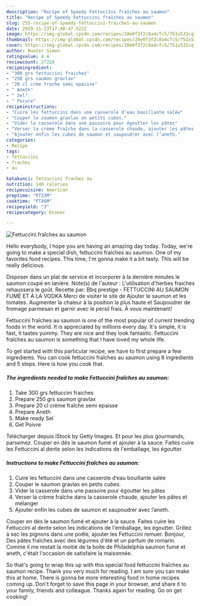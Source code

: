 ```yaml
---
description: "Recipe of Speedy Fettuccini fraîches au saumon"
title: "Recipe of Speedy Fettuccini fraîches au saumon"
slug: 255-recipe-of-speedy-fettuccini-fraiches-au-saumon
date: 2020-11-23T17:40:47.522Z
image: https://img-global.cpcdn.com/recipes/28e0f3f2c8a4cfc5/751x532cq70/fettuccini-fraiches-au-saumon-photo-principale-de-la-recette.jpg
thumbnail: https://img-global.cpcdn.com/recipes/28e0f3f2c8a4cfc5/751x532cq70/fettuccini-fraiches-au-saumon-photo-principale-de-la-recette.jpg
cover: https://img-global.cpcdn.com/recipes/28e0f3f2c8a4cfc5/751x532cq70/fettuccini-fraiches-au-saumon-photo-principale-de-la-recette.jpg
author: Hunter Simon
ratingvalue: 4.4
reviewcount: 27228
recipeingredient:
- "300 grs fettuccini fraiches"
- "250 grs saumon gravlax"
- "20 cl crme frache semi epaisse"
- " Aneth"
- " Sel"
- " Poivre"
recipeinstructions:
- "Cuire les fettuccini dans une casserole d’eau bouillante salée"
- "Couper le saumon gravlax en petits cubes."
- "Vider la casserole dans une passoire pour égoutter les pâtes"
- "Verser la crème fraîche dans la casserole chaude, ajouter les pâtes et mélanger"
- "Ajouter enfin les cubes de saumon et saupoudrer avec l’aneth."
categories:
- Recipe
tags:
- fettuccini
- fraches
- au

katakunci: fettuccini fraches au 
nutrition: 140 calories
recipecuisine: American
preptime: "PT33M"
cooktime: "PT46M"
recipeyield: "3"
recipecategory: Dinner

---
```



![Fettuccini fraîches au saumon](https://img-global.cpcdn.com/recipes/28e0f3f2c8a4cfc5/751x532cq70/fettuccini-fraiches-au-saumon-photo-principale-de-la-recette.jpg)

Hello everybody, I hope you are having an amazing day today. Today, we're going to make a special dish, fettuccini fraîches au saumon. One of my favorites food recipes. This time, I'm gonna make it a bit tasty. This will be really delicious.

Disposer dans un plat de service et incorporer à la dernière minutes le saumon coupé en lanière. Note(s) de l&#39;auteur : L&#39;utilisation d&#39;herbes fraiches rehaussera le goût. Recette par: Bbq prestige - FETTUCCINI AU SAUMON FUMÉ ET À LA VODKA Merci de visiter le site de Ajouter le saumon et les tomates. Augmenter la chaleur à la position la plus haute et Saupoudrer de fromage parmesan et garnir avec le persil frais. À vous maintenant!

Fettuccini fraîches au saumon is one of the most popular of current trending foods in the world. It is appreciated by millions every day. It's simple, it is fast, it tastes yummy. They are nice and they look fantastic. Fettuccini fraîches au saumon is something that I have loved my whole life.


To get started with this particular recipe, we have to first prepare a few ingredients. You can cook fettuccini fraîches au saumon using 6 ingredients and 5 steps. Here is how you cook that.

<!--inarticleads1-->

##### The ingredients needed to make Fettuccini fraîches au saumon:

1. Take 300 grs fettuccini fraiches
1. Prepare 250 grs saumon gravlax
1. Prepare 20 cl crème fraîche semi epaisse
1. Prepare  Aneth
1. Make ready  Sel
1. Get  Poivre


Télécharger depuis iStock by Getty Images. Et pour les plus gourmands, parsemez. Couper en dés le saumon fumé et ajouter à la sauce. Faites cuire les Fettuccini al dente selon les indications de l&#39;emballage, les égoutter. 

<!--inarticleads2-->

##### Instructions to make Fettuccini fraîches au saumon:

1. Cuire les fettuccini dans une casserole d’eau bouillante salée
1. Couper le saumon gravlax en petits cubes.
1. Vider la casserole dans une passoire pour égoutter les pâtes
1. Verser la crème fraîche dans la casserole chaude, ajouter les pâtes et mélanger
1. Ajouter enfin les cubes de saumon et saupoudrer avec l’aneth.


Couper en dés le saumon fumé et ajouter à la sauce. Faites cuire les Fettuccini al dente selon les indications de l&#39;emballage, les égoutter. Grillez à sec les pignons dans une poêle, ajouter les Fettuccini remuer. Bonjour, Des pâtes fraîches avec des légumes d&#39;été et un parfum de romarin. Comme il me restait la moitié de la boite de Philadelphia saumon fumé et aneth, c&#39;était l&#39;occasion de satisfaire la maisonnée. 

So that's going to wrap this up with this special food fettuccini fraîches au saumon recipe. Thank you very much for reading. I am sure you can make this at home. There is gonna be more interesting food in home recipes coming up. Don't forget to save this page in your browser, and share it to your family, friends and colleague. Thanks again for reading. Go on get cooking!
